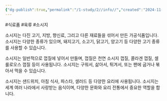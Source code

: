 ```yaml
---
{"dg-publish":true,"permalink":"/1-study/2//info//","created":"2024-11-20T21:02:28.248+09:00","updated":"2025-06-25T13:52:26.243+09:00"}
---
```


#식료품 #육류 #소시지


소시지는 다진 고기, 지방, 향신료, 그리고 다른 재료들을 섞어서 만든 가공식품입니다. 소시지는 다양한 종류가 있으며, 돼지고기, 소고기, 닭고기, 양고기 등 다양한 고기 종류를 사용할 수 있습니다.

소시지는 일반적으로 껍질에 넣어서 만들며, 껍질은 천연 소시지 껍질, 콜라겐 껍질, 셀룰로오스 껍질 등이 사용됩니다. 소시지는 구워서, 삶아서, 튀겨서, 또는 팬에 굽거나 볶아서 먹을 수 있습니다.

소시지는 샌드위치, 아침 식사, 파스타, 샐러드 등 다양한 요리에 사용됩니다. 소시지는 세계 여러 나라에서 사랑받는 음식이며, 다양한 문화와 요리 전통에서 중요한 역할을 합니다.
